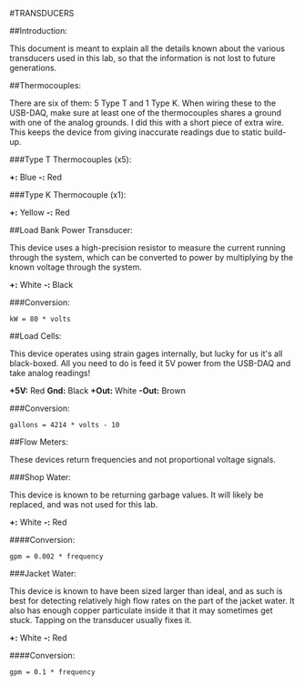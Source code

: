 #TRANSDUCERS

##Introduction:

This document is meant to explain all the details known about the various
transducers used in this lab, so that the information is not lost to future
generations.


##Thermocouples:

There are six of them: 5 Type T and 1 Type K. When wiring these to the USB-DAQ,
make sure at least one of the thermocouples shares a ground with one of the
analog grounds. I did this with a short piece of extra wire. This keeps the
device from giving inaccurate readings due to static build-up.

###Type T Thermocouples (x5):

**+:** Blue
**-:** Red

###Type K Thermocouple (x1):

**+:** Yellow
**-:** Red


##Load Bank Power Transducer:

This device uses a high-precision resistor to measure the current running
through the system, which can be converted to power by multiplying by the known
voltage through the system.

**+:** White
**-:** Black

###Conversion:

    kW = 80 * volts


##Load Cells:

This device operates using strain gages internally, but lucky for us it's all
black-boxed. All you need to do is feed it 5V power from the USB-DAQ and take
analog readings!

**+5V:** Red
**Gnd:** Black
**+Out:** White
**-Out:** Brown

###Conversion:

    gallons = 4214 * volts - 10


##Flow Meters:

These devices return frequencies and not proportional voltage signals.

###Shop Water:

This device is known to be returning garbage values. It will likely be replaced,
and was not used for this lab.

**+:** White
**-:** Red

####Conversion:

    gpm = 0.002 * frequency

###Jacket Water:

This device is known to have been sized larger than ideal, and as such is best
for detecting relatively high flow rates on the part of the jacket water. It
also has enough copper particulate inside it that it may sometimes get stuck.
Tapping on the transducer usually fixes it.

**+:** White
**-:** Red

####Conversion:

    gpm = 0.1 * frequency
